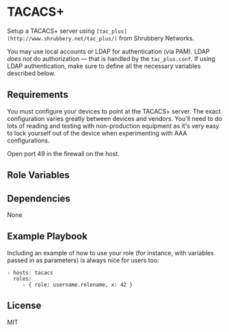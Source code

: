 TACACS+
========

Setup a TACACS+ server using `[tac_plus](http://www.shrubbery.net/tac_plus/)` from Shrubbery Networks.

You may use local accounts or LDAP for authentication (via PAM). LDAP _does not_ do authorization — that is handled by the `tac_plus.conf`. If using LDAP authentication, make sure to define all the necessary variables described below.

Requirements
------------

You must configure your devices to point at the TACACS+ server. The exact configuration varies greatly between devices and vendors. You'll need to do lots of reading and testing with non-production equipment as it's very easy to lock yourself out of the device when experimenting with AAA configurations.

Open port 49 in the firewall on the host.

Role Variables
--------------



Dependencies
------------

None

Example Playbook
-------------------------

Including an example of how to use your role (for instance, with variables passed in as parameters) is always nice for users too:

    - hosts: tacacs
      roles:
         - { role: username.rolename, x: 42 }

License
-------

MIT
